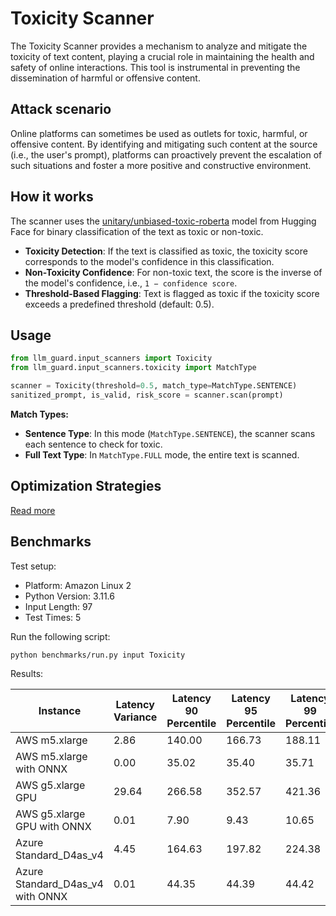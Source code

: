 # Toxicity Scanner

The Toxicity Scanner provides a mechanism to analyze and mitigate the toxicity of text content, playing a crucial role in maintaining the health and safety of online interactions.
This tool is instrumental in preventing the dissemination of harmful or offensive content.

## Attack scenario

Online platforms can sometimes be used as outlets for toxic, harmful, or offensive content. By identifying and
mitigating such content at the source (i.e., the user's prompt), platforms can proactively prevent the escalation of
such situations and foster a more positive and constructive environment.

## How it works

The scanner uses the [unitary/unbiased-toxic-roberta](https://huggingface.co/unitary/unbiased-toxic-roberta) model from Hugging Face for binary classification of the text as toxic or non-toxic.

- **Toxicity Detection**: If the text is classified as toxic, the toxicity score corresponds to the model's confidence in this classification.
- **Non-Toxicity Confidence**: For non-toxic text, the score is the inverse of the model's confidence, i.e., `1 − confidence score`.
- **Threshold-Based Flagging**: Text is flagged as toxic if the toxicity score exceeds a predefined threshold (default: 0.5).

## Usage

```python
from llm_guard.input_scanners import Toxicity
from llm_guard.input_scanners.toxicity import MatchType

scanner = Toxicity(threshold=0.5, match_type=MatchType.SENTENCE)
sanitized_prompt, is_valid, risk_score = scanner.scan(prompt)
```

**Match Types:**

- **Sentence Type**: In this mode (`MatchType.SENTENCE`), the scanner scans each sentence to check for toxic.
- **Full Text Type**: In `MatchType.FULL` mode, the entire text is scanned.

## Optimization Strategies

[Read more](../get_started/optimization.md)

## Benchmarks

Test setup:

- Platform: Amazon Linux 2
- Python Version: 3.11.6
- Input Length: 97
- Test Times: 5

Run the following script:

```sh
python benchmarks/run.py input Toxicity
```

Results:

| Instance                         | Latency Variance | Latency 90 Percentile | Latency 95 Percentile | Latency 99 Percentile | Average Latency (ms) | QPS      |
|----------------------------------|------------------|-----------------------|-----------------------|-----------------------|----------------------|----------|
| AWS m5.xlarge                    | 2.86             | 140.00                | 166.73                | 188.11                | 86.41                | 1122.57  |
| AWS m5.xlarge with ONNX          | 0.00             | 35.02                 | 35.40                 | 35.71                 | 34.13                | 2842.49  |
| AWS g5.xlarge GPU                | 29.64            | 266.58                | 352.57                | 421.36                | 94.24                | 1029.32  |
| AWS g5.xlarge GPU with ONNX      | 0.01             | 7.90                  | 9.43                  | 10.65                 | 4.80                 | 20221.31 |
| Azure Standard_D4as_v4           | 4.45             | 164.63                | 197.82                | 224.38                | 97.62                | 993.66   |
| Azure Standard_D4as_v4 with ONNX | 0.01             | 44.35                 | 44.39                 | 44.42                 | 40.27                | 2408.71  |
